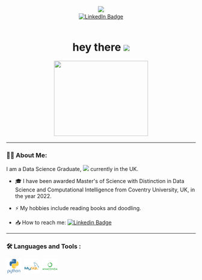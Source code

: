 <div id="header" align="center">
  <img src="https://media.giphy.com/media/M9kgjEsLG6LMbYC9dl/giphy.gif" width="150"/>
</div>
<div id="badges" align="center">
  <a href="https://www.linkedin.com/in/rohith-reddy-chityala/">
    <img src="https://img.shields.io/badge/LinkedIn-blue?style=for-the-badge&logo=linkedin&logoColor=white" alt="LinkedIn Badge"/>
  </a>
</div>
<div id="badges" align="center">
  <img src="https://komarev.com/ghpvc/?username=Rohith655&style=flat-square&color=blue" alt=""/>
 </a>
</div> 
<h1 id="header" align="center">
  hey there 
  <img src="https://media.giphy.com/media/hvRJCLFzcasrR4ia7z/giphy.gif" width="20px"/>
</h1>

<div align="center">
  <img src="https://media.giphy.com/media/3oKIPEqDGUULpEU0aQ/giphy.gif" width="250" height="200"/>
</div>

---

### :man_technologist: About Me: 
I am a Data Science Graduate, <img src="https://media.giphy.com/media/WUlplcMpOCEmTGBtBW/giphy.gif" width="30"> currently in the UK.
- :mortar_board: I have been awarded Master's of Science with Distinction in Data Science and Computational Intelligence from Coventry University, UK, in the year 2022. 

- :zap: My hobbies include reading books and doodling.

- :inbox_tray: How to reach me: [![Linkedin Badge](https://img.shields.io/badge/-LinkedIn-blue?style=flat&logo=Linkedin&logoColor=white)](https://www.linkedin.com/in/rohith-reddy-chityala/)
---

### :hammer_and_wrench: Languages and Tools :
<div>
  <img src="https://github.com/devicons/devicon/blob/master/icons/python/python-original-wordmark.svg" title="MySQL"  alt="MySQL" width="40" height="40"/>&nbsp;
  <img src="https://github.com/devicons/devicon/blob/master/icons/mysql/mysql-original-wordmark.svg" title="MySQL"  alt="MySQL" width="40" height="40"/>&nbsp;
  <img src="https://github.com/devicons/devicon/blob/master/icons/anaconda/anaconda-original-wordmark.svg" title="MySQL"  alt="MySQL" width="40" height="40"/>&nbsp;
</div>


